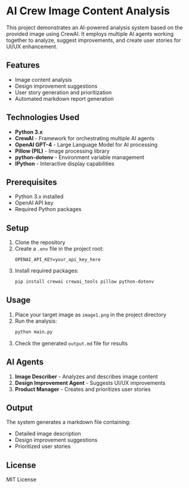 # AI Crew Image Content Analysis

This project demonstrates an AI-powered analysis system based on the provided image using CrewAI. It employs multiple AI agents working together to analyze, suggest improvements, and create user stories for UI/UX enhancement.

## Features

- Image content analysis
- Design improvement suggestions
- User story generation and prioritization
- Automated markdown report generation

## Technologies Used

- **Python 3.x**
- **CrewAI** - Framework for orchestrating multiple AI agents
- **OpenAI GPT-4** - Large Language Model for AI processing
- **Pillow (PIL)** - Image processing library
- **python-dotenv** - Environment variable management
- **IPython** - Interactive display capabilities

## Prerequisites

- Python 3.x installed
- OpenAI API key
- Required Python packages

## Setup

1. Clone the repository
2. Create a `.env` file in the project root:
   ```
   OPENAI_API_KEY=your_api_key_here
   ```
3. Install required packages:
   ```bash
   pip install crewai crewai_tools pillow python-dotenv
   ```

## Usage

1. Place your target image as `image1.png` in the project directory
2. Run the analysis:
   ```bash
   python main.py
   ```
3. Check the generated `output.md` file for results

## AI Agents

1. **Image Describer** - Analyzes and describes image content
2. **Design Improvement Agent** - Suggests UI/UX improvements
3. **Product Manager** - Creates and prioritizes user stories

## Output

The system generates a markdown file containing:

- Detailed image description
- Design improvement suggestions
- Prioritized user stories

## License

MIT License
